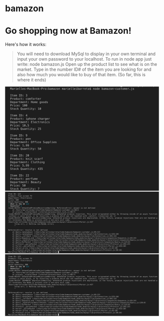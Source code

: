 # bamazon

<h1>Go shopping now at Bamazon!</h1>
  
 Here's how it works:
 
 > You will need to download MySql to display in your own terminal and input your own password to your localhost. 
 > To run in node app just write: node bamazon.js
 Open up the product list to see what is on the market. Type in the number ID# of the item you are looking for and also how much you would like to buy of that item. (So far, this is where it ends) 


![Image of terminal1](./images1/screenshot1.png)
![Image of terminal2](./images1/screenshot2.png)
![Image of terminal3](./images1/screenshot2.png)

